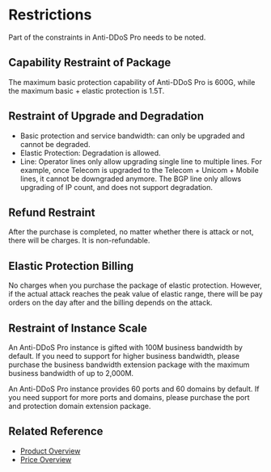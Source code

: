 # Restrictions

Part of the constraints in Anti-DDoS Pro needs to be noted.

## Capability Restraint of Package
The maximum basic protection capability of Anti-DDoS Pro is 600G, while the maximum basic + elastic protection is 1.5T.

## Restraint of Upgrade and Degradation
- Basic protection and service bandwidth: can only be upgraded and cannot be degraded.
- Elastic Protection: Degradation is allowed.
- Line: Operator lines only allow upgrading single line to multiple lines. For example, once Telecom is upgraded to the Telecom + Unicom + Mobile lines, it cannot be downgraded anymore. The BGP line only allows upgrading of IP count, and does not support degradation.

## Refund Restraint
After the purchase is completed, no matter whether there is attack or not, there will be charges. It is non-refundable.

## Elastic Protection Billing
No charges when you purchase the package of elastic protection. However, if the actual attack reaches the peak value of elastic range, there will be pay orders on the day after and the billing depends on the attack.

## Restraint of Instance Scale
An Anti-DDoS Pro instance is gifted with 100M business bandwidth by default. If you need to support for higher business bandwidth, please purchase the business bandwidth extension package with the maximum business bandwidth of up to 2,000M.

An Anti-DDoS Pro instance provides 60 ports and 60 domains by default. If you need support for more ports and domains, please purchase the port and protection domain extension package.

## Related Reference

- [Product Overview](../Introduction/Product-Overview.md)
- [Price Overview](../Pricing/Price-Overview.md)
